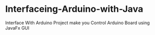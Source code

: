 # Interfaceing-Arduino-with-Java
Interface With Arduino Project make you Control Arduino Board using JavaFx GUI
